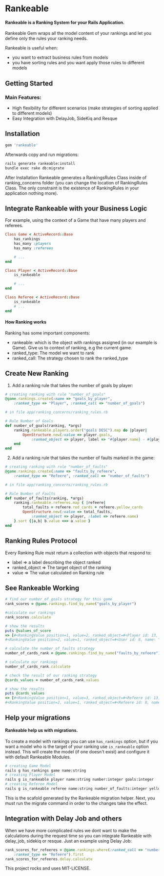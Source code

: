 # Rankeable

#### Rankeable is a Ranking System for your Rails Application.

Rankeable Gem wraps all the model content of your rankings and let you define only
the rules your ranking needs.

Rankeable is useful when:
 - you want to extract business rules from models
 - you have sorting rules and you want apply those rules to different models

## Getting Started

### Main Features:

- High flexibility for different scenarios (make strategies of sorting applied to different models)
- Easy Integration with DelayJob, SideKiq and Resque

## Installation

```ruby
gem 'rankeable'
```
Afterwards copy and run migrations:
```sh
rails generate rankeable:install
bundle exec rake db:migrate
```
After Installation Rankeable generates a RankingsRules Class
inside of ranking_concerns folder (you can change the location of RankingRules Class.
The only constraint is the existence of RankingRules in your application nothing more).

## Integrate Rankeable with your Business Logic

For example, using the context of a Game that have many players and referees.

```ruby
Class Game < ActiveRecord::Base
	has_rankings
	has_many :players
	has_many :referees

	# ...
end

Class Player < ActiveRecord::Base
	is_rankeable

	# ...
end

Class Referee < ActiveRecord::Base
	is_rankeable
	# ...
end
```
#### How Ranking works

Ranking has some important components:

- rankeable: which is the object with rankings assigned (in our example is Game). Give us to context of ranking, e.g the current game.
- ranked_type: The model we want to rank
- ranked_call: The strategy chosen to rank the ranked_type

## Create New Ranking

1. Add a ranking rule that takes the number of goals by player:

```ruby
# creating ranking with rule "number_of_goals"
@game.rankings.create(:name => "goals_by_player",
	:ranked_type => "Player", :ranked_call => "number_of_goals")

# in file app/ranking_concerns/ranking_rules.rb

# Rule Number of Goals
def number_of_goals(ranking, *args)
	ranking.rankeable.players.order("goals DESC").map do |player|
		OpenStructure.new(:value => player.goals,
			:ranked_object => player, label => "#{player.name} - #{player.number}")
	end
end
```

2. Add a ranking rule that takes the number of faults marked in the game:

```ruby
# creating ranking with rule "number_of_faults"
@game.rankings.create(:name => "faults_by_refeere",
	:ranked_type => "Refeere", :ranked_call => "number_of_faults")

# in file app/ranking_concerns/ranking_rules.rb

# Rule Number of Faults
def number_of_faults(ranking, *args)
	ranking.rankeable.refeeres.map { |refeere|
		total_faults = refeere.red_cards + refeere.yellow_cards
		OpenStructure.new(:value => total_faults,
			:ranked_object => player, :label => refeere.name)
	}.sort {|a,b| b.value <=> a.value }
end
```
## Ranking Rules Protocol

Every Ranking Rule must return a collection with objects that respond to:

- label => a label describing the object ranked
- ranked_object => The target object of the ranking
- value => The value calculated on Ranking rule

## See Rankeable Working

```ruby
# find our number_of_goals strategy for this game
rank_scores = @game.rankings.find_by_name("goals_by_player")

#calculate our rankings
rank_scores.calculate

# show the results
puts @values_of_score
=> [#<RankingValue position=1, value=2, ranked_object=#<Player id: 13, name: "Chuck Norris", goals: 2, created_at: "2013-01-31 14:48:54", updated_at: "2013-01-31 14:48:54">>,
#<RankingValue position=2, value=1, ranked_object=#<User id: 8, name: "Bob", goals: 1, created_at: "2013-01-31 14:48:54", updated_at: "2013-01-31 14:48:54">>]

# calculate the number_of_faults strategy
number_of_cards_rank = @game.rankings.find_by_name("faults_by_refeere")

# calculate our rankings
number_of_cards_rank.calculate

# check the result of our ranking strategy
@cards_values = number_of_cards_rank.values

# show the results
puts @cards_values
=> [#<RankingValue position=1, value=3, ranked_object=#<Refeere id: 13, name: "Rijjecak", yellow_cards: 2, red_cards=1, created_at: "2013-01-31 14:48:54", updated_at: "2013-01-31 14:48:54">>,
#<RankingValue position=2, value=1, ranked_object=#<Refeere id: 8, name: "Jackson", yellow_cards=1, red_cards=0, created_at: "2013-01-31 14:48:54", updated_at: "2013-01-31 14:48:54">>]

```
## Help your migrations

#### Rankeable help us with migrations.
To create a model with rankings you can use `has_rankings` option, but if you want
a model who is the target of your ranking use `is_rankeable` option instead.
This will create the model (if one doesn't exist) and configure it with default Rankeable Modules.

```sh
# creating Game Model
rails g has_rankings game name:string
# creating Player Model
rails g is_rankeable player name:string number:integer goals:integer
# creating Referee Model
rails g is_rankeable referee name:string number_of_faults:integer yellow_cards:integer red_cards:integer
```
This is the scafold generated by the Rankeable migration helper.
Next, you must run the migrate command in order to the changes
take the effect.


## Integration with Delay Job and others

When we have more complicated rules we dont want to make the calculations during the request time
so you can integrate Rankeable with delay_job, sidekiq or resque.
Just an example using Delay Job:

```ruby
rank_scores_for_refeeres = @game.rankings.where(:ranked_call => "number_of_goals",
	:ranked_type => "Refeere").first
rank_scores_for_refeeres.delay.calculate
```

This project rocks and uses MIT-LICENSE.
